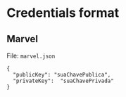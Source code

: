 # Credentials format

## Marvel

File: `marvel.json`

```
{
  "publicKey": "suaChavePublica",
  "privateKey":  "suaChavePrivada"
}
```

